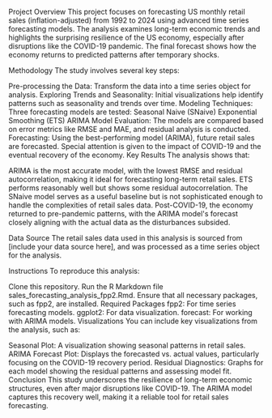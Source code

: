 Project Overview
This project focuses on forecasting US monthly retail sales (inflation-adjusted) from 1992 to 2024 using advanced time series forecasting models. The analysis examines long-term economic trends and highlights the surprising resilience of the US economy, especially after disruptions like the COVID-19 pandemic. The final forecast shows how the economy returns to predicted patterns after temporary shocks.

Methodology
The study involves several key steps:

Pre-processing the Data: Transform the data into a time series object for analysis.
Exploring Trends and Seasonality: Initial visualizations help identify patterns such as seasonality and trends over time.
Modeling Techniques: Three forecasting models are tested:
Seasonal Naive (SNaive)
Exponential Smoothing (ETS)
ARIMA
Model Evaluation: The models are compared based on error metrics like RMSE and MAE, and residual analysis is conducted.
Forecasting: Using the best-performing model (ARIMA), future retail sales are forecasted. Special attention is given to the impact of COVID-19 and the eventual recovery of the economy.
Key Results
The analysis shows that:

ARIMA is the most accurate model, with the lowest RMSE and residual autocorrelation, making it ideal for forecasting long-term retail sales.
ETS performs reasonably well but shows some residual autocorrelation.
The SNaive model serves as a useful baseline but is not sophisticated enough to handle the complexities of retail sales data.
Post-COVID-19, the economy returned to pre-pandemic patterns, with the ARIMA model's forecast closely aligning with the actual data as the disturbances subsided.

Data Source
The retail sales data used in this analysis is sourced from [include your data source here], and was processed as a time series object for the analysis.

Instructions
To reproduce this analysis:

Clone this repository.
Run the R Markdown file sales_forecasting_analysis_fpp2.Rmd.
Ensure that all necessary packages, such as fpp2, are installed.
Required Packages
fpp2: For time series forecasting models.
ggplot2: For data visualization.
forecast: For working with ARIMA models.
Visualizations
You can include key visualizations from the analysis, such as:

Seasonal Plot: A visualization showing seasonal patterns in retail sales.
ARIMA Forecast Plot: Displays the forecasted vs. actual values, particularly focusing on the COVID-19 recovery period.
Residual Diagnostics: Graphs for each model showing the residual patterns and assessing model fit.
Conclusion
This study underscores the resilience of long-term economic structures, even after major disruptions like COVID-19. The ARIMA model captures this recovery well, making it a reliable tool for retail sales forecasting.

